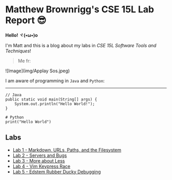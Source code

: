 # Matthew Brownrigg's CSE 15L Lab Report 😎

**Hello! ヾ(•ω•)o** 

I'm Matt and this is a blog about my labs in *CSE 15L Software Tools and Techniques*! 

>Me fr:

![Image](img/Applay Sos.jpeg)

I am aware of programming in `Java` and `Python`:

---
```
// Java
public static void main(String[] args) {
    System.out.println("Hello World!");
}

# Python
print("Hello World")
```

## Labs
- [Lab 1 - Markdown, URLs, Paths, and the Filesystem](https://thinkr3.github.io/cse15l-lab-reports/lab1/lab1.html) 
- [Lab 2 - Servers and Bugs](https://thinkr3.github.io/cse15l-lab-reports/lab2/lab2.html) 
- [Lab 3 - More about Less](https://thinkr3.github.io/cse15l-lab-reports/lab3/lab3.html) 
- [Lab 4 - Vim Keypress Race](https://thinkr3.github.io/cse15l-lab-reports/lab4/lab4.html) 
- [Lab 5 - Edstem Rubber Ducky Debugging](https://thinkr3.github.io/cse15l-lab-reports/lab5/lab5.html) 